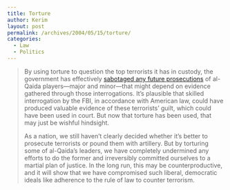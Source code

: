 ```yaml
---
title: Torture
author: Kerim
layout: post
permalink: /archives/2004/05/15/torture/
categories:
  - Law
  - Politics
---
```

> By using torture to question the top terrorists it has in custody, the government has effectively <a href="http://slate.msn.com/id/2100543/" onclick="_gaq.push(['_trackEvent', 'outbound-article', 'http://slate.msn.com/id/2100543/', 'sabotaged any future prosecutions']);" >sabotaged any future prosecutions</a> of al-Qaida players—major and minor—that might depend on evidence gathered through those interrogations. It&#8217;s plausible that skilled interrogation by the FBI, in accordance with American law, could have produced valuable evidence of these terrorists&#8217; guilt, which could have been used in court. But now that torture has been used, that may just be wishful hindsight.
> 
> As a nation, we still haven&#8217;t clearly decided whether it&#8217;s better to prosecute terrorists or pound them with artillery. But by torturing some of al-Qaida&#8217;s leaders, we have completely undermined any efforts to do the former and irreversibly committed ourselves to a martial plan of justice. In the long run, this may be counterproductive, and it will show that we have compromised such liberal, democratic ideals like adherence to the rule of law to counter terrorism.

